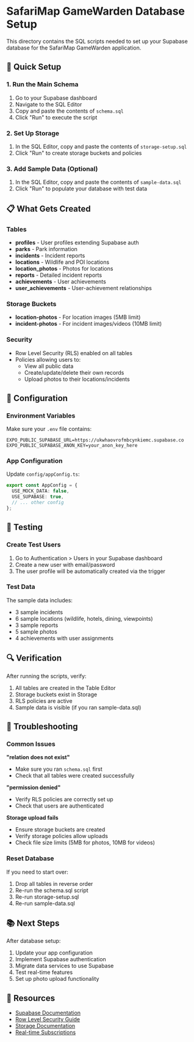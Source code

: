 # SafariMap GameWarden Database Setup

This directory contains the SQL scripts needed to set up your Supabase database for the SafariMap GameWarden application.

## 🚀 Quick Setup

### 1. Run the Main Schema
1. Go to your Supabase dashboard
2. Navigate to the SQL Editor
3. Copy and paste the contents of `schema.sql`
4. Click "Run" to execute the script

### 2. Set Up Storage
1. In the SQL Editor, copy and paste the contents of `storage-setup.sql`
2. Click "Run" to create storage buckets and policies

### 3. Add Sample Data (Optional)
1. In the SQL Editor, copy and paste the contents of `sample-data.sql`
2. Click "Run" to populate your database with test data

## 📋 What Gets Created

### Tables
- **profiles** - User profiles extending Supabase auth
- **parks** - Park information
- **incidents** - Incident reports
- **locations** - Wildlife and POI locations
- **location_photos** - Photos for locations
- **reports** - Detailed incident reports
- **achievements** - User achievements
- **user_achievements** - User-achievement relationships

### Storage Buckets
- **location-photos** - For location images (5MB limit)
- **incident-photos** - For incident images/videos (10MB limit)

### Security
- Row Level Security (RLS) enabled on all tables
- Policies allowing users to:
  - View all public data
  - Create/update/delete their own records
  - Upload photos to their locations/incidents

## 🔧 Configuration

### Environment Variables
Make sure your `.env` file contains:
```env
EXPO_PUBLIC_SUPABASE_URL=https://ukwhaovrofmbcynkiemc.supabase.co
EXPO_PUBLIC_SUPABASE_ANON_KEY=your_anon_key_here
```

### App Configuration
Update `config/appConfig.ts`:
```typescript
export const AppConfig = {
  USE_MOCK_DATA: false,
  USE_SUPABASE: true,
  // ... other config
};
```

## 🧪 Testing

### Create Test Users
1. Go to Authentication > Users in your Supabase dashboard
2. Create a new user with email/password
3. The user profile will be automatically created via the trigger

### Test Data
The sample data includes:
- 3 sample incidents
- 6 sample locations (wildlife, hotels, dining, viewpoints)
- 3 sample reports
- 5 sample photos
- 4 achievements with user assignments

## 🔍 Verification

After running the scripts, verify:
1. All tables are created in the Table Editor
2. Storage buckets exist in Storage
3. RLS policies are active
4. Sample data is visible (if you ran sample-data.sql)

## 🚨 Troubleshooting

### Common Issues

**"relation does not exist"**
- Make sure you ran `schema.sql` first
- Check that all tables were created successfully

**"permission denied"**
- Verify RLS policies are correctly set up
- Check that users are authenticated

**Storage upload fails**
- Ensure storage buckets are created
- Verify storage policies allow uploads
- Check file size limits (5MB for photos, 10MB for videos)

### Reset Database
If you need to start over:
1. Drop all tables in reverse order
2. Re-run the schema.sql script
3. Re-run storage-setup.sql
4. Re-run sample-data.sql

## 📚 Next Steps

After database setup:
1. Update your app configuration
2. Implement Supabase authentication
3. Migrate data services to use Supabase
4. Test real-time features
5. Set up photo upload functionality

## 🔗 Resources

- [Supabase Documentation](https://supabase.com/docs)
- [Row Level Security Guide](https://supabase.com/docs/guides/auth/row-level-security)
- [Storage Documentation](https://supabase.com/docs/guides/storage)
- [Real-time Subscriptions](https://supabase.com/docs/guides/realtime)
